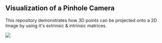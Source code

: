 ## Visualization of a Pinhole Camera

This repository demonstrates how 3D points can be projected onto a 2D Image by using it's extrinsic & intrinsic matrices.

<image src="./camera-projection.gif"></image>